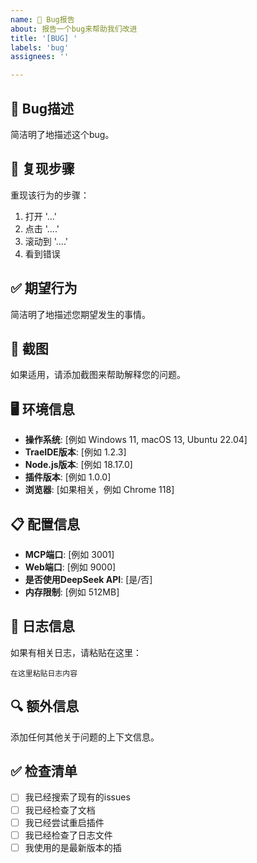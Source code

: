 ```yaml
---
name: 🐛 Bug报告
about: 报告一个bug来帮助我们改进
title: '[BUG] '
labels: 'bug'
assignees: ''

---
```


## 🐛 Bug描述
简洁明了地描述这个bug。

## 🔄 复现步骤
重现该行为的步骤：
1. 打开 '...'
2. 点击 '....'
3. 滚动到 '....'
4. 看到错误

## ✅ 期望行为
简洁明了地描述您期望发生的事情。

## 📸 截图
如果适用，请添加截图来帮助解释您的问题。

## 🖥️ 环境信息
- **操作系统**: [例如 Windows 11, macOS 13, Ubuntu 22.04]
- **TraeIDE版本**: [例如 1.2.3]
- **Node.js版本**: [例如 18.17.0]
- **插件版本**: [例如 1.0.0]
- **浏览器**: [如果相关，例如 Chrome 118]

## 📋 配置信息
- **MCP端口**: [例如 3001]
- **Web端口**: [例如 9000]
- **是否使用DeepSeek API**: [是/否]
- **内存限制**: [例如 512MB]

## 📝 日志信息
如果有相关日志，请粘贴在这里：

```
在这里粘贴日志内容
```

## 🔍 额外信息
添加任何其他关于问题的上下文信息。

## ✅ 检查清单
- [ ] 我已经搜索了现有的issues
- [ ] 我已经检查了文档
- [ ] 我已经尝试重启插件
- [ ] 我已经检查了日志文件
- [ ] 我使用的是最新版本的插
